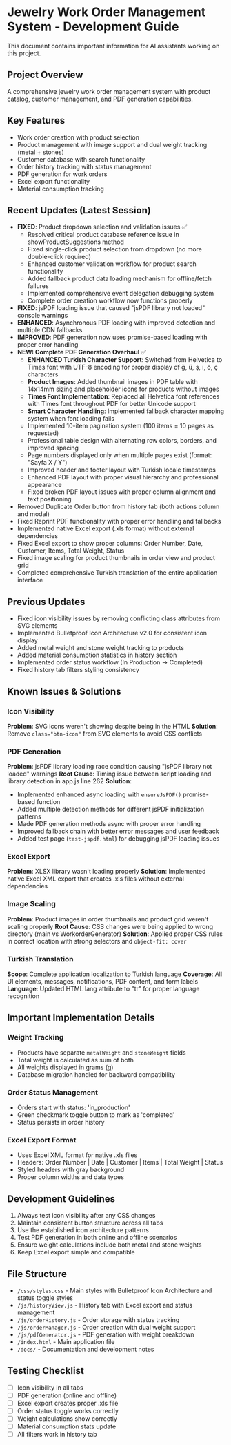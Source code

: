 # Jewelry Work Order Management System - Development Guide

This document contains important information for AI assistants working on this project.

## Project Overview
A comprehensive jewelry work order management system with product catalog, customer management, and PDF generation capabilities.

## Key Features
- Work order creation with product selection
- Product management with image support and dual weight tracking (metal + stones)
- Customer database with search functionality
- Order history tracking with status management
- PDF generation for work orders
- Excel export functionality
- Material consumption tracking

## Recent Updates (Latest Session)
- **FIXED**: Product dropdown selection and validation issues ✅
  - Resolved critical product database reference issue in showProductSuggestions method
  - Fixed single-click product selection from dropdown (no more double-click required)
  - Enhanced customer validation workflow for product search functionality
  - Added fallback product data loading mechanism for offline/fetch failures
  - Implemented comprehensive event delegation debugging system
  - Complete order creation workflow now functions properly
- **FIXED**: jsPDF loading issue that caused "jsPDF library not loaded" console warnings
- **ENHANCED**: Asynchronous PDF loading with improved detection and multiple CDN fallbacks
- **IMPROVED**: PDF generation now uses promise-based loading with proper error handling
- **NEW: Complete PDF Generation Overhaul** ✅
  - **ENHANCED Turkish Character Support**: Switched from Helvetica to Times font with UTF-8 encoding for proper display of ğ, ü, ş, ı, ö, ç characters
  - **Product Images**: Added thumbnail images in PDF table with 14x14mm sizing and placeholder icons for products without images
  - **Times Font Implementation**: Replaced all Helvetica font references with Times font throughout PDF for better Unicode support
  - **Smart Character Handling**: Implemented fallback character mapping system when font loading fails
  - Implemented 10-item pagination system (100 items = 10 pages as requested)
  - Professional table design with alternating row colors, borders, and improved spacing
  - Page numbers displayed only when multiple pages exist (format: "Sayfa X / Y")
  - Improved header and footer layout with Turkish locale timestamps
  - Enhanced PDF layout with proper visual hierarchy and professional appearance
  - Fixed broken PDF layout issues with proper column alignment and text positioning
- Removed Duplicate Order button from history tab (both actions column and modal)
- Fixed Reprint PDF functionality with proper error handling and fallbacks
- Implemented native Excel export (.xls format) without external dependencies
- Fixed Excel export to show proper columns: Order Number, Date, Customer, Items, Total Weight, Status
- Fixed image scaling for product thumbnails in order view and product grid
- Completed comprehensive Turkish translation of the entire application interface

## Previous Updates
- Fixed icon visibility issues by removing conflicting class attributes from SVG elements
- Implemented Bulletproof Icon Architecture v2.0 for consistent icon display
- Added metal weight and stone weight tracking to products
- Added material consumption statistics in history section
- Implemented order status workflow (In Production → Completed)
- Fixed history tab filters styling consistency

## Known Issues & Solutions

### Icon Visibility
**Problem**: SVG icons weren't showing despite being in the HTML
**Solution**: Remove `class="btn-icon"` from SVG elements to avoid CSS conflicts

### PDF Generation
**Problem**: jsPDF library loading race condition causing "jsPDF library not loaded" warnings
**Root Cause**: Timing issue between script loading and library detection in app.js line 262
**Solution**: 
- Implemented enhanced async loading with `ensureJsPDF()` promise-based function
- Added multiple detection methods for different jsPDF initialization patterns
- Made PDF generation methods async with proper error handling
- Improved fallback chain with better error messages and user feedback
- Added test page (`test-jspdf.html`) for debugging jsPDF loading issues

### Excel Export
**Problem**: XLSX library wasn't loading properly
**Solution**: Implemented native Excel XML export that creates .xls files without external dependencies

### Image Scaling
**Problem**: Product images in order thumbnails and product grid weren't scaling properly
**Root Cause**: CSS changes were being applied to wrong directory (main vs WorkorderGenerator)
**Solution**: Applied proper CSS rules in correct location with strong selectors and `object-fit: cover`

### Turkish Translation
**Scope**: Complete application localization to Turkish language
**Coverage**: All UI elements, messages, notifications, PDF content, and form labels
**Language**: Updated HTML lang attribute to "tr" for proper language recognition

## Important Implementation Details

### Weight Tracking
- Products have separate `metalWeight` and `stoneWeight` fields
- Total weight is calculated as sum of both
- All weights displayed in grams (g)
- Database migration handled for backward compatibility

### Order Status Management
- Orders start with status: 'in_production'
- Green checkmark toggle button to mark as 'completed'
- Status persists in order history

### Excel Export Format
- Uses Excel XML format for native .xls files
- Headers: Order Number | Date | Customer | Items | Total Weight | Status
- Styled headers with gray background
- Proper column widths and data types

## Development Guidelines
1. Always test icon visibility after any CSS changes
2. Maintain consistent button structure across all tabs
3. Use the established icon architecture patterns
4. Test PDF generation in both online and offline scenarios
5. Ensure weight calculations include both metal and stone weights
6. Keep Excel export simple and compatible

## File Structure
- `/css/styles.css` - Main styles with Bulletproof Icon Architecture and status toggle styles
- `/js/historyView.js` - History tab with Excel export and status management
- `/js/orderHistory.js` - Order storage with status tracking
- `/js/orderManager.js` - Order creation with dual weight support
- `/js/pdfGenerator.js` - PDF generation with weight breakdown
- `/index.html` - Main application file
- `/docs/` - Documentation and development notes

## Testing Checklist
- [ ] Icon visibility in all tabs
- [ ] PDF generation (online and offline)
- [ ] Excel export creates proper .xls file
- [ ] Order status toggle works correctly
- [ ] Weight calculations show correctly
- [ ] Material consumption stats update
- [ ] All filters work in history tab